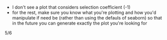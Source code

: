 - I don't see a plot that considers selection coefficient (-1) 
- for the rest, make sure you know what you're plotting and how you'd manipulate if need be (rather than using the defauls of seaborn) so that in the future you can generate exactly the plot you're looking for

5/6
